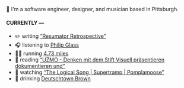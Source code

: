 👋 I'm a software engineer, designer, and musician based in Pittsburgh.

#### CURRENTLY —

* ✏️ writing [“Resumator Retrospective”](https://amoscato.com/journal/resumator-retrospective/)
* 🎧 listening to [Philip Glass](https://www.last.fm/music/Philip+Glass/_/Glassworks:+I.+Opening)
* 🏃‍♂️ running [4.73 miles](https://www.strava.com/activities/4043534840)
* 📘 reading [“UZMO - Denken mit dem Stift Visuell präsentieren dokumentieren und”](https://www.goodreads.com/book/show/22713395-uzmo---denken-mit-dem-stift-visuell-pr-sentieren-dokumentieren-und)
* 🍿 watching [“The Logical Song | Supertramp | Pomplamoose”](https://youtu.be/U8TYyG6QPQE)
* 🍺 drinking [Deutschtown Brown](https://untappd.com/user/namoscato/checkin/939517929)
